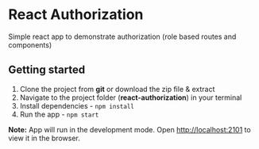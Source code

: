 # React Authorization

Simple react app to demonstrate authorization (role based routes and components)

## Getting started

1. Clone the project from **git** or download the zip file & extract
2. Navigate to the project folder (**react-authorization**) in your terminal
3. Install dependencies - `npm install`
4. Run the app - `npm start`

**Note:** App will run in the development mode. Open [http://localhost:2101](http://localhost:2101) to view it in the browser.
